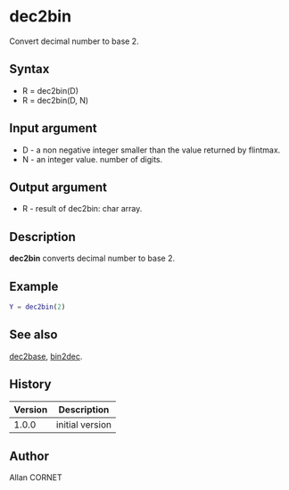 # dec2bin

Convert decimal number to base 2.

## Syntax

- R = dec2bin(D)
- R = dec2bin(D, N)

## Input argument

- D - a non negative integer smaller than the value returned by flintmax.
- N - an integer value. number of digits.

## Output argument

- R - result of dec2bin: char array.

## Description

  <p><b>dec2bin</b> converts decimal number to base 2.</p>

## Example

```matlab
Y = dec2bin(2)
```

## See also

[dec2base](base2dec.md), [bin2dec](bin2dec.md).

## History

| Version | Description     |
| ------- | --------------- |
| 1.0.0   | initial version |

## Author

Allan CORNET
